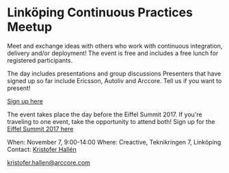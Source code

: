 # Linköping Continuous Practices Meetup

Meet and exchange ideas with others who work with continuous integration, delivery and/or deployment!
The event is free and includes a free lunch for registered participants.

The day includes presentations and group discussions
Presenters that have signed up so far include Ericsson, Autoliv and Arccore. Tell us if you want to present!

[Sign up here](https://goo.gl/forms/Flv216HTH73Va7iB3)

The event takes place the day before the Eiffel Summit 2017. If you're traveling to one event, take the opportunity to attend both! Sign up for the [Eiffel Summit 2017 here](https://goo.gl/forms/MDw3q2oq6SUTCOnD3)

When: November 7, 9:00-14:00
Where: Creactive, Teknikringen 7, Linköping
Contact: 
[Kristofer Hallén](https://www.linkedin.com/in/kristoferhallen/)

kristofer.hallen@arccore.com

